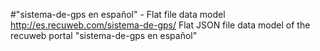 #"sistema-de-gps en español" - Flat file data model
http://es.recuweb.com/sistema-de-gps/
Flat JSON file data model of the recuweb portal "sistema-de-gps en español"
